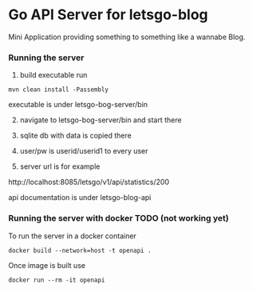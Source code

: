 # Go API Server for letsgo-blog

Mini Application providing something to something like a wannabe Blog.

### Running the server

1) build executable run
```
mvn clean install -Passembly
```

executable is under letsgo-bog-server/bin

2) navigate to letsgo-bog-server/bin and start there

3) sqlite db with data is copied there

4) user/pw is userid/userid1 to every user

5) server url is for example

http://localhost:8085/letsgo/v1/api/statistics/200

api documentation is under letsgo-blog-api


### Running the server with docker TODO (not working yet) 


To run the server in a docker container
```
docker build --network=host -t openapi .
```

Once image is built use
```
docker run --rm -it openapi
```

